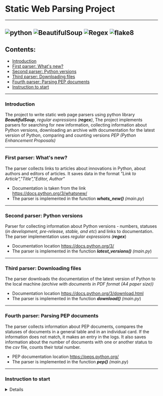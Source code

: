 # Static Web Parsing Project

---
![python](https://img.shields.io/badge/Python-3.9-green)
![BeautifulSoup](https://img.shields.io/badge/BeautifulSoup-4.9.3-green)
![Regex](https://img.shields.io/badge/Regex-grey)
![flake8](https://img.shields.io/badge/flake8-4.0.1-green)
---
## Contents:
- [Introduction](#introduction)
- [First parser: What's new?](#first-parser:-what's-new?)
- [Second parser: Python versions](#second-parser:-python-versions)
- [Third parser: Downloading files](#third-parser:-downloading-files)
- [Fourth parser: Parsing PEP documents](#fourth-parser:-parsing-pep-documents)
- [Instruction to start](#instruction-to-start)

---
### <anchor>Introduction</anchor>
The project to write static web page parsers using python library ___BeautifulSoup___, _regular expressions (__regex__)_,
The project implements parsers for searching for new information, collecting information about Python versions, downloading an archive with documentation for the latest version of Python,
comparing and counting versions _PEP (Python Enhancement Proposals)_

----
### <anchor>First parser: What's new?</anchor>
The parser collects links to articles about innovations in Python, about authors and editors of articles.
It saves data in the format _"Link to Article","Title","Editor, Author"_
- Documentation is taken from the link https://docs.python.org/3/whatsnew/
- The parser is implemented in the function ___whats_new()__  (main.py_)

----
### <anchor>Second parser: Python versions</anchor>
Parser for collecting information about Python versions - numbers, statuses (_in development, pre-release, stable, and etc_) and links to documentation.
The parser implementation uses _regular expressions (__regex___)
- Documentation location https://docs.python.org/3/
- The parser is implemented in the function ___latest_versions()__ (main.py_)
----
### <anchor>Third parser: Downloading files</anchor>
The parser downloads the documentation of the latest version of Python to the local machine _(archive with documents in PDF format (A4 paper size))_
- Documentation location https://docs.python.org/3/download.html
- The parser is implemented in the function ___download()__ (main.py_)
----
### <anchor>Fourth parser: Parsing PEP documents</anchor>
The parser collects information about PEP documents, compares the statuses of documents in a general table and in an individual card. If the information does not match, it makes an entry in the logs.
It also saves information about the number of documents with one or another status to the _csv_ file, counts their total number.
- PEP documentation location https://peps.python.org/
- The parser is implemented in the function ___pep()__ (main.py_)
----
### <anchor>Instruction to start</anchor>
<details>

1. Clone the repository to the local machine `git clone git@github.com:Andrey-Kugubaev/bs4_parser_pep.git`
2. Install and activate the virtual environment `python -m venv venv` or `python3 -m venv venv`
then `source venv/Scripts/activate` or `source venv/bin/activate`
3. Install Dependencies `pip install -r requirements.txt`
4. Run all parsers `python src/main.py` or some parser `python src/main.py pep`
(`python src/main.py whats-new`/`python src/main.py latest-versions`/
`python src/main.py download`)

</details>